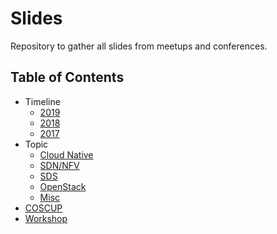 # Slides
Repository to gather all slides from meetups and conferences.

## Table of Contents

- Timeline
  - [2019](timeline/2019.md)
  - [2018](timeline/2018.md)
  - [2017](timeline/2017.md)
- Topic
  - [Cloud Native](topic/cloud-native.md)
  - [SDN/NFV](topic/sdn.md)
  - [SDS](topic/sds.md)
  - [OpenStack](topic/openstack.md)
  - [Misc](topic/misc.md)
- [COSCUP](coscup/README.md)
- [Workshop](workshop/README.md)
  